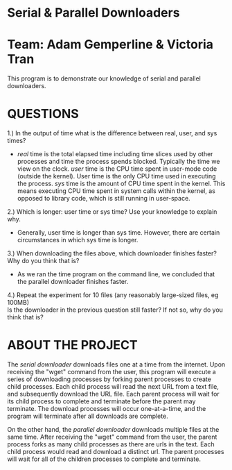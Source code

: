 # Serial & Parallel Downloaders
# Team: Adam Gemperline & Victoria Tran

This program is to demonstrate our knowledge of serial and parallel downloaders. 

# QUESTIONS
1.) In the output of time what is the difference between real, user, and sys times?
 - *real* time is the total elapsed time including time slices used by other processes and time the process spends blocked.
       Typically the time we view on the clock.
   *user* time is the CPU time spent in user-mode code (outside the kernel). User time is the only CPU time used in executing the process. 
   *sys* time is the amount of CPU time spent in the kernel. This means executing CPU time spent in system calls within the kernel, as   
      opposed to library code, which is still running in user-space.

2.) Which is longer: user time or sys time? Use your knowledge to explain why.
 - Generally, user time is longer than sys time. However, there are certain circumstances in which sys time is longer. 
 
3.) When downloading the files above, which downloader finishes faster? Why do you think that is?
 - As we ran the time program on the command line, we concluded that the parallel downloader finishes faster.  

4.) Repeat the experiment for 10 files (any reasonably large-sized files, eg 100MB)  
 Is the downloader in the previous question still faster? If not so, why do you think  that is?
  

# ABOUT THE PROJECT
The *serial downloader* downloads files one at a time from the internet.
Upon receiving the "wget" command from the user, this program will execute a series of downloading processes by forking parent processes to create child processes. 
Each child process will read the next URL from a text file, and subsequently download the URL file.
Each parent process will wait for its child process to complete and terminate before the parent may terminate. 
The download processes will occur one-at-a-time, and the program will terminate after all downloads are complete.

On the other hand, the *parallel downloader* downloads multiple files at the same time.
After receiving the "wget" command from the user, the parent process forks as many child processes as there are urls in the text. 
Each child process would read and download a distinct url. 
The parent processes will wait for all of the children processes to complete and terminate.
